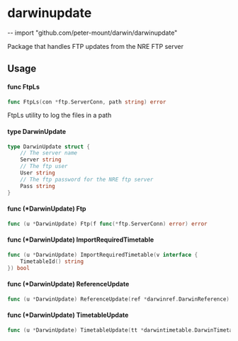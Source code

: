 # darwinupdate
--
    import "github.com/peter-mount/darwin/darwinupdate"

Package that handles FTP updates from the NRE FTP server

## Usage

#### func  FtpLs

```go
func FtpLs(con *ftp.ServerConn, path string) error
```
FtpLs utility to log the files in a path

#### type DarwinUpdate

```go
type DarwinUpdate struct {
	// The server name
	Server string
	// The ftp user
	User string
	// The ftp password for the NRE ftp server
	Pass string
}
```


#### func (*DarwinUpdate) Ftp

```go
func (u *DarwinUpdate) Ftp(f func(*ftp.ServerConn) error) error
```

#### func (*DarwinUpdate) ImportRequiredTimetable

```go
func (u *DarwinUpdate) ImportRequiredTimetable(v interface {
	TimetableId() string
}) bool
```

#### func (*DarwinUpdate) ReferenceUpdate

```go
func (u *DarwinUpdate) ReferenceUpdate(ref *darwinref.DarwinReference) error
```

#### func (*DarwinUpdate) TimetableUpdate

```go
func (u *DarwinUpdate) TimetableUpdate(tt *darwintimetable.DarwinTimetable) error
```
